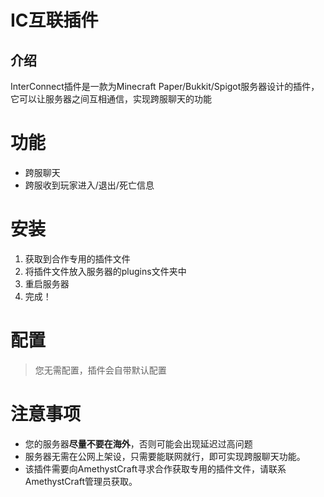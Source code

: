 # IC互联插件<Badge type="tip" text="Latest: 1.7.5" />

## 介绍
InterConnect插件是一款为Minecraft Paper/Bukkit/Spigot服务器设计的插件，它可以让服务器之间互相通信，实现跨服聊天的功能

# 功能
- 跨服聊天
- 跨服收到玩家进入/退出/死亡信息

# 安装
1. 获取到合作专用的插件文件
2. 将插件文件放入服务器的plugins文件夹中
3. 重启服务器
4. 完成！

# 配置
> 您无需配置，插件会自带默认配置

# 注意事项
- 您的服务器**尽量不要在海外**，否则可能会出现延迟过高问题
- 服务器无需在公网上架设，只需要能联网就行，即可实现跨服聊天功能。
- 该插件需要向AmethystCraft寻求合作获取专用的插件文件，请联系AmethystCraft管理员获取。